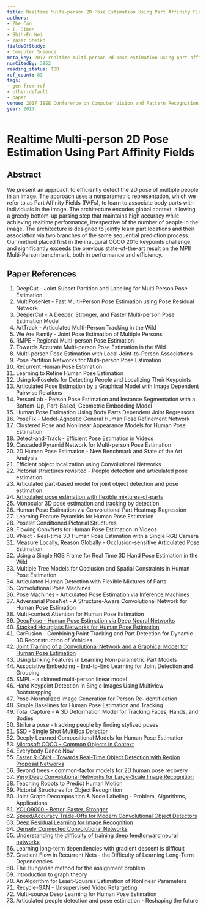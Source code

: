 ```yaml
---
title: Realtime Multi-person 2D Pose Estimation Using Part Affinity Fields
authors:
- Zhe Cao
- T. Simon
- Shih-En Wei
- Yaser Sheikh
fieldsOfStudy:
- Computer Science
meta_key: 2017-realtime-multi-person-2d-pose-estimation-using-part-affinity-fields
numCitedBy: 3852
reading_status: TBD
ref_count: 83
tags:
- gen-from-ref
- other-default
- paper
venue: 2017 IEEE Conference on Computer Vision and Pattern Recognition (CVPR)
year: 2017
---
```


# Realtime Multi-person 2D Pose Estimation Using Part Affinity Fields

## Abstract

We present an approach to efficiently detect the 2D pose of multiple people in an image. The approach uses a nonparametric representation, which we refer to as Part Affinity Fields (PAFs), to learn to associate body parts with individuals in the image. The architecture encodes global context, allowing a greedy bottom-up parsing step that maintains high accuracy while achieving realtime performance, irrespective of the number of people in the image. The architecture is designed to jointly learn part locations and their association via two branches of the same sequential prediction process. Our method placed first in the inaugural COCO 2016 keypoints challenge, and significantly exceeds the previous state-of-the-art result on the MPII Multi-Person benchmark, both in performance and efficiency.

## Paper References

1. DeepCut - Joint Subset Partition and Labeling for Multi Person Pose Estimation
2. MultiPoseNet - Fast Multi-Person Pose Estimation using Pose Residual Network
3. DeeperCut - A Deeper, Stronger, and Faster Multi-person Pose Estimation Model
4. ArtTrack - Articulated Multi-Person Tracking in the Wild
5. We Are Family - Joint Pose Estimation of Multiple Persons
6. RMPE - Regional Multi-person Pose Estimation
7. Towards Accurate Multi-person Pose Estimation in the Wild
8. Multi-person Pose Estimation with Local Joint-to-Person Associations
9. Pose Partition Networks for Multi-person Pose Estimation
10. Recurrent Human Pose Estimation
11. Learning to Refine Human Pose Estimation
12. Using k-Poselets for Detecting People and Localizing Their Keypoints
13. Articulated Pose Estimation by a Graphical Model with Image Dependent Pairwise Relations
14. PersonLab - Person Pose Estimation and Instance Segmentation with a Bottom-Up, Part-Based, Geometric Embedding Model
15. Human Pose Estimation Using Body Parts Dependent Joint Regressors
16. PoseFix - Model-Agnostic General Human Pose Refinement Network
17. Clustered Pose and Nonlinear Appearance Models for Human Pose Estimation
18. Detect-and-Track - Efficient Pose Estimation in Videos
19. Cascaded Pyramid Network for Multi-person Pose Estimation
20. 2D Human Pose Estimation - New Benchmark and State of the Art Analysis
21. Efficient object localization using Convolutional Networks
22. Pictorial structures revisited - People detection and articulated pose estimation
23. Articulated part-based model for joint object detection and pose estimation
24. [Articulated pose estimation with flexible mixtures-of-parts](2011-articulated-pose-estimation-with-flexible-mixtures-of-parts)
25. Monocular 3D pose estimation and tracking by detection
26. Human Pose Estimation via Convolutional Part Heatmap Regression
27. Learning Feature Pyramids for Human Pose Estimation
28. Poselet Conditioned Pictorial Structures
29. Flowing ConvNets for Human Pose Estimation in Videos
30. VNect - Real-time 3D Human Pose Estimation with a Single RGB Camera
31. Measure Locally, Reason Globally - Occlusion-sensitive Articulated Pose Estimation
32. Using a Single RGB Frame for Real Time 3D Hand Pose Estimation in the Wild
33. Multiple Tree Models for Occlusion and Spatial Constraints in Human Pose Estimation
34. Articulated Human Detection with Flexible Mixtures of Parts
35. Convolutional Pose Machines
36. Pose Machines - Articulated Pose Estimation via Inference Machines
37. Adversarial PoseNet - A Structure-Aware Convolutional Network for Human Pose Estimation
38. Multi-context Attention for Human Pose Estimation
39. [DeepPose - Human Pose Estimation via Deep Neural Networks](2014-deeppose-human-pose-estimation-via-deep-neural-networks)
40. [Stacked Hourglass Networks for Human Pose Estimation](2016-stacked-hourglass-networks-for-human-pose-estimation)
41. CarFusion - Combining Point Tracking and Part Detection for Dynamic 3D Reconstruction of Vehicles
42. [Joint Training of a Convolutional Network and a Graphical Model for Human Pose Estimation](2014-joint-training-of-a-convolutional-network-and-a-graphical-model-for-human-pose-estimation)
43. Using Linking Features in Learning Non-parametric Part Models
44. Associative Embedding - End-to-End Learning for Joint Detection and Grouping
45. SMPL - a skinned multi-person linear model
46. Hand Keypoint Detection in Single Images Using Multiview Bootstrapping
47. Pose-Normalized Image Generation for Person Re-identification
48. Simple Baselines for Human Pose Estimation and Tracking
49. Total Capture - A 3D Deformation Model for Tracking Faces, Hands, and Bodies
50. Strike a pose - tracking people by finding stylized poses
51. [SSD - Single Shot MultiBox Detector](2016-ssd-single-shot-multibox-detector)
52. Deeply Learned Compositional Models for Human Pose Estimation
53. [Microsoft COCO - Common Objects in Context](2014-microsoft-coco-common-objects-in-context)
54. Everybody Dance Now
55. [Faster R-CNN - Towards Real-Time Object Detection with Region Proposal Networks](2015-faster-r-cnn-towards-real-time-object-detection-with-region-proposal-networks)
56. Beyond trees - common-factor models for 2D human pose recovery
57. [Very Deep Convolutional Networks for Large-Scale Image Recognition](2015-very-deep-convolutional-networks-for-large-scale-image-recognition)
58. Teaching Robots to Predict Human Motion
59. Pictorial Structures for Object Recognition
60. Joint Graph Decomposition & Node Labeling - Problem, Algorithms, Applications
61. [YOLO9000 - Better, Faster, Stronger](2017-yolo9000-better-faster-stronger)
62. [Speed/Accuracy Trade-Offs for Modern Convolutional Object Detectors](2017-speed-accuracy-trade-offs-for-modern-convolutional-object-detectors)
63. [Deep Residual Learning for Image Recognition](2016-deep-residual-learning-for-image-recognition)
64. [Densely Connected Convolutional Networks](2017-densely-connected-convolutional-networks)
65. [Understanding the difficulty of training deep feedforward neural networks](2010-understanding-the-difficulty-of-training-deep-feedforward-neural-networks)
66. Learning long-term dependencies with gradient descent is difficult
67. Gradient Flow in Recurrent Nets - the Difficulty of Learning Long-Term Dependencies
68. The Hungarian method for the assignment problem
69. Introduction to graph theory
70. An Algorithm for Least-Squares Estimation of Nonlinear Parameters
71. Recycle-GAN - Unsupervised Video Retargeting
72. Multi-source Deep Learning for Human Pose Estimation
73. Articulated people detection and pose estimation - Reshaping the future
